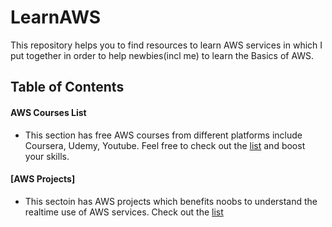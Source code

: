 # LearnAWS
This repository helps you to find resources to learn AWS services in which  I put  together in order to help newbies(incl me) to learn the Basics of AWS. 

## Table of Contents
#### AWS Courses List
- This section has free AWS courses from different platforms include Coursera, Udemy, Youtube. Feel free to check out the [list](https://github.com/No1Sploit/LearnAWS/tree/main/FreeCourse#readme "Click Me") and boost your skills. 
#### [AWS Projects]
- This sectoin has AWS projects which benefits noobs to understand the realtime use of AWS services. Check out the [list](https://github.com/No1Sploit/LearnAWS/blob/main/Projects/readme.md)

